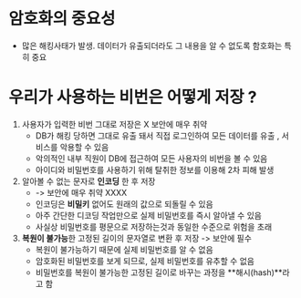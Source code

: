 # 암호화의 중요성
- 많은 해킹사태가 발생. 데이터가 유출되더라도 그 내용을 알 수 없도록 함호화는 특히 중요

# 우리가 사용하는 비번은 어떻게 저장 ?
1. 사용자가 입력한 비번 그대로 저장은 X 보안에 매우 취약
    - DB가 해킹 당하면 그대로 유출 돼서 직접 로그인하여 모든 데이터를 유출 , 서비스를 악용할 수 있음
    - 악의적인 내부 직원이 DB에 접근하여 모든 사용자의 비번을 볼 수 있음
    - 아이디와 비밀번호를 사용하기 위해 탈취한 정보를 이용해 2차 피해 발생
2. 알아볼 수 없는 문자로 **인코딩** 한 후 저장
    - -> 보안에 매우 취약 XXXX
    - 인코딩은 **비밀키** 없어도 원래의 값으로 되돌릴 수 있음
    - 아주 간단한 디코딩 작업만으로 실제 비밀번호를 즉시 알아낼 수 있음
    - 사실상 비밀번호를 평문으로 저장하는것과 동일한 수준으로 위험을 초래
3. **복원이 불가능**한 고정된 길이의 문자열로 변환 후 저장 -> 보안에 필수
    - 복원이 불가능하기 때문에 실제 비밀번호를 알 수 없음
    - 암호화된 비밀번호를 보게 되므로, 실제 비밀번호를 유추할 수 없음
    - 비밀번호를 복원이 불가능한 고정된 길이로 바꾸는 과정을 **해시(hash)**라고 함
